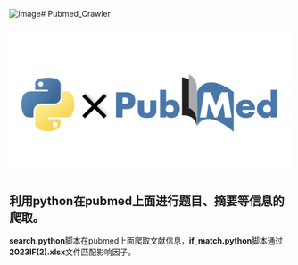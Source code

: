 ![image](https://github.com/yu323101/pubmed_Crawler/assets/31978168/0049dfcf-c032-4696-ad6b-e7cb12bdf27b)# Pubmed_Crawler

![](https://raw.githubusercontent.com/yu323101/picgo/main/20240413165751.png)
## 利用python在pubmed上面进行题目、摘要等信息的爬取。

**search.python**脚本在pubmed上面爬取文献信息，**if_match.python**脚本通过**2023IF(2).xlsx**文件匹配影响因子。
